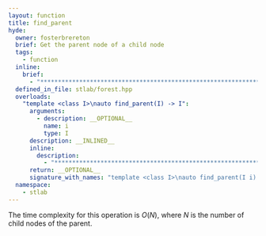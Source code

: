```yaml
---
layout: function
title: find_parent
hyde:
  owner: fosterbrereton
  brief: Get the parent node of a child node
  tags:
    - function
  inline:
    brief:
      - "***********************************************************************************************"
  defined_in_file: stlab/forest.hpp
  overloads:
    "template <class I>\nauto find_parent(I) -> I":
      arguments:
        - description: __OPTIONAL__
          name: i
          type: I
      description: __INLINED__
      inline:
        description:
          - "***********************************************************************************************"
      return: __OPTIONAL__
      signature_with_names: "template <class I>\nauto find_parent(I i) -> I"
  namespace:
    - stlab
---
```


The time complexity for this operation is $O(N)$, where $N$ is the number of child nodes of the parent.
